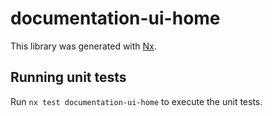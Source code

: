 # documentation-ui-home

This library was generated with [Nx](https://nx.dev).

## Running unit tests

Run `nx test documentation-ui-home` to execute the unit tests.
